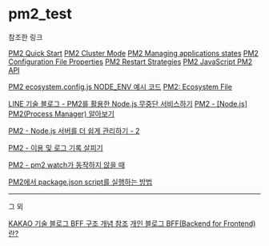# pm2_test

참조한 링크

[PM2 Quick Start](https://pm2.keymetrics.io/docs/usage/quick-start/)
[PM2 Cluster Mode](https://pm2.keymetrics.io/docs/usage/cluster-mode/)
[PM2 Managing applications states](https://pm2.keymetrics.io/docs/usage/process-management/)
[PM2 Configuration File Properties](https://pm2.keymetrics.io/docs/usage/application-declaration/)
[PM2 Restart Strategies](https://pm2.keymetrics.io/docs/usage/restart-strategies/)
[PM2 JavaScript PM2 API](https://pm2.keymetrics.io/docs/usage/pm2-api/)

[PM2 ecosystem.config.js NODE_ENV 예시 코드](https://stackoverflow.com/questions/31502351/how-to-specify-a-port-number-for-pm2)
[PM2: Ecosystem File](https://m.blog.naver.com/PostView.naver?isHttpsRedirect=true&blogId=dragmove&logNo=221345128234)

[LINE 기술 블로그 - PM2를 활용한 Node.js 무중단 서비스하기](https://engineering.linecorp.com/ko/blog/pm2-nodejs/#PM2%EB%A5%BC%ED%99%9C%EC%9A%A9%ED%95%9CNode.js%EB%AC%B4%EC%A4%91%EB%8B%A8%EC%84%9C%EB%B9%84%EC%8A%A4%ED%95%98%EA%B8%B0-%EC%84%9C%EB%B9%84%EC%8A%A4%EC%9A%B4%EC%98%81%ED%95%98%EA%B8%B0)
[PM2 - [Node.js] PM2(Process Manager) 알아보기](https://armadillo-dev.github.io/javascript/nodejs/node-js-pm2/)

[PM2 - Node.js 서버를 더 쉽게 관리하기 - 2](https://medium.com/harrythegreat/pm2-node-js-%EC%84%9C%EB%B2%84%EB%A5%BC-%EB%8D%94-%EC%89%BD%EA%B2%8C-%EA%B4%80%EB%A6%AC%ED%95%98%EA%B8%B0-2-d03f6396139f)

[PM2 - 이용 및 로그 기록 살피기](https://darrengwon.tistory.com/712)

[PM2 - pm2 watch가 동작하지 않을 때](https://postlude.github.io/2021/01/08/pm2-watch/)

[PM2에서 package.json script를 실행하는 방법](https://stackoverflow.com/questions/46008665/how-to-start-a-package-json-script-in-pm2)

---

그 외

[KAKAO 기술 블로그 BFF 구조 개념 참조](https://fe-developers.kakaoent.com/2022/220310-kakaopage-bff/)
[개인 블로그 BFF(Backend for Frontend) 란?](https://metleeha.tistory.com/entry/BFFBackend-for-Frontend-%EB%9E%80)
